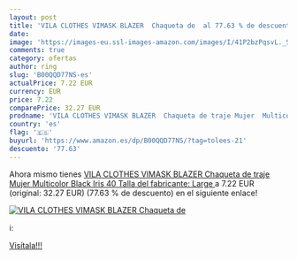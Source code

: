 ```yaml
---
layout: post
title: 'VILA CLOTHES VIMASK BLAZER  Chaqueta de  al 77.63 % de descuento'
date: 
image: 'https://images-eu.ssl-images-amazon.com/images/I/41P2bzPqsvL._SL200_.jpg'
comments: true
category: ofertas
author: ring
slug: 'B00QQD77NS-es'
actualPrice: 7.22 EUR
currency: EUR
price: 7.22
comparePrice: 32.27 EUR
prodname: 'VILA CLOTHES VIMASK BLAZER  Chaqueta de traje Mujer  Multicolor  Black Iris   40  Talla del fabricante: Large '
country: 'es'
flag: '🇪🇸'
buyurl: 'https://www.amazon.es/dp/B00QQD77NS/?tag=tolees-21'
descuento: '77.63'
---
```


Ahora mismo tienes [VILA CLOTHES VIMASK BLAZER  Chaqueta de traje Mujer  Multicolor  Black Iris   40  Talla del fabricante: Large ](https://www.amazon.es/dp/B00QQD77NS/?tag=tolees-21) a 7.22 EUR (original: 32.27 EUR) (77.63 %  de descuento) en el siguiente enlace!

[![VILA CLOTHES VIMASK BLAZER  Chaqueta de ](https://images-eu.ssl-images-amazon.com/images/I/41P2bzPqsvL._SL200_.jpg)](https://www.amazon.es/dp/B00QQD77NS/?tag=tolees-21)

ℹ️:


[Visítala!!!](https://www.amazon.es/dp/B00QQD77NS/?tag=tolees-21)
